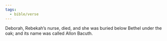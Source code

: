 ```yaml
---
tags:
  - bible/verse
---
```

Deborah, Rebekah’s nurse, died, and she was buried below Bethel under the oak; and its name was called Allon Bacuth.